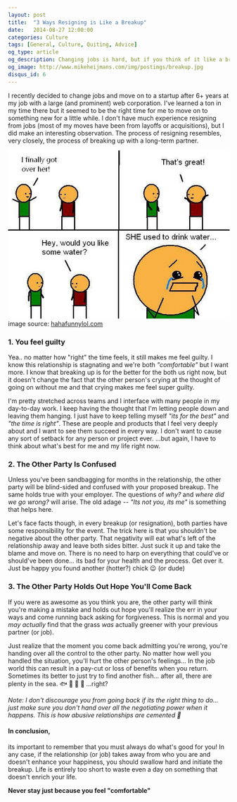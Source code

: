 ```yaml
---
layout: post
title:  "3 Ways Resigning is Like a Breakup"
date:   2014-08-27 12:00:00
categories: Culture
tags: [General, Culture, Quiting, Advice]
og_type: article
og_description: Changing jobs is hard, but if you think of it like a breakup, you can keep your sanity through the process
og_image: http://www.mikeheijmans.com/img/postimgs/breakup.jpg
disqus_id: 6
---
```


I recently decided to change jobs and move on to a startup after 6+ years at my job with a large (and prominent) web corporation. I've learned a ton in my time there but it seemed to be the right time for me to move on to something new for a little while. I don't have much experience resigning from jobs (most of my moves have been from layoffs or acquisitions), but I did make an interesting observation. The process of resigning resembles, very closely, the process of breaking up with a long-term partner.

<div class="center">
	<img src="/img/postimgs/breakup.jpg"/>
	<div class="caption">
		image source: <a href="http://hahafunnylol.com/" target="_blank">hahafunnylol.com</a>
	</div>
</div>

### **1. You feel guilty**
Yea.. no matter how "right" the time feels, it still makes me feel guilty. I know this relationship is stagnating and we're both *"comfortable"* but I want more. I know that breaking up is for the better for the both us right now, but it doesn't change the fact that the other person's crying at the thought of going on without me and that crying makes me feel super guilty. 

I'm pretty stretched across teams and I interface with many people in my day-to-day work. I keep having the thought that I'm letting people down and leaving them hanging. I just have to keep telling myself *"its for the best"* and *"the time is right"*. These are people and products that I feel very deeply about and I want to see them succeed in every way. I don't want to cause any sort of setback for any person or project ever. ...but again, I have to think about what's best for me and my life right now.

### **2. The Other Party Is Confused**
Unless you've been sandbagging for months in the relationship, the other party will be blind-sided and confused with your proposed breakup. The same holds true with your employer. The questions of *why?* and *where did we go wrong?* will arise. The old adage -- *"Its not you, its me"* is something that helps here. 

Let's face facts though, in every breakup (or resignation), both parties have some responsibility for the event. The trick here is that you shouldn't be negative about the other party. That negativity will eat what's left of the relationship away and leave both sides bitter. Just suck it up and take the blame and move on. There is no need to harp on everything that could've or should've been done... its bad for your health and the process. Get over it. Just be happy you found another (hotter?) chick :wink: (or dude)

### **3. The Other Party Holds Out Hope You'll Come Back**
If you were as awesome as you think you are, the other party will think you're making a mistake and holds out hope you'll realize the err in your ways and come running back asking for forgiveness. This is normal and you *may actually* find that the grass *was* actually greener with your previous partner (or job). 
 
Just realize that the moment you come back admitting you're wrong, you're handing over all the control to the other party. No matter how well you handled the situation, you'll hurt the other person's feelings... In the job world this can result in a pay-cut or loss of benefits when you return. Sometimes its better to just try to find another fish... after all, there are plenty in the sea. :fish: :tropical_fish: :whale: :octopus: ...right?

*Note: I don't discourage you from going back if its the right thing to do... just make sure you don't hand over all the negotiating power when it happens. This is how abusive relationships are cemented :no_good:*

#### In conclusion, 

its important to remember that you must always do what's good for you! In any case, if the relationship (or job) takes away from who you are and doesn't enhance your happiness, you should swallow hard and initiate the breakup. Life is entirely too short to waste even a day on something that doesn't enrich your life. 

**Never stay just because you feel "comfortable"**